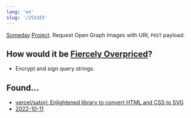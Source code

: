 ```yaml
---
lang: 'en'
slug: '/2531E5'
---
```


[Someday](./../.././docs/pages/Someday.md) [Project](./../.././docs/pages/Project.md). Request Open Graph Images with URI, `POST` payload.

## How would it be [Fiercely Overpriced](./../.././docs/pages/Fiercely%20Overpriced.md)?

- Encrypt and sign query strings.

## Found...

- [vercel/satori: Enlightened library to convert HTML and CSS to SVG](https://github.com/vercel/satori)
- [2022-10-11](./../.././docs/journals/2022-10-11.md)

<head>
  <html lang="en-US"/>
</head>
